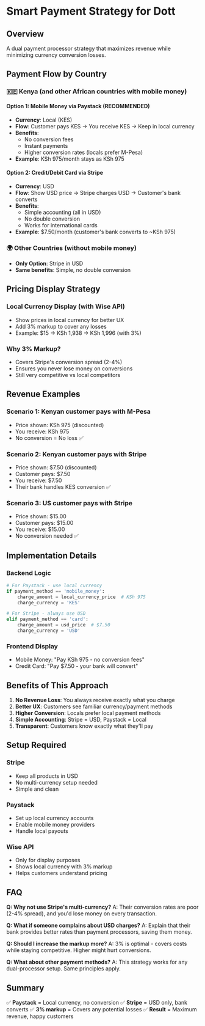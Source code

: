 # Smart Payment Strategy for Dott

## Overview
A dual payment processor strategy that maximizes revenue while minimizing currency conversion losses.

## Payment Flow by Country

### 🇰🇪 Kenya (and other African countries with mobile money)

#### Option 1: Mobile Money via Paystack (RECOMMENDED)
- **Currency**: Local (KES)
- **Flow**: Customer pays KES → You receive KES → Keep in local currency
- **Benefits**: 
  - No conversion fees
  - Instant payments
  - Higher conversion rates (locals prefer M-Pesa)
- **Example**: KSh 975/month stays as KSh 975

#### Option 2: Credit/Debit Card via Stripe
- **Currency**: USD
- **Flow**: Show USD price → Stripe charges USD → Customer's bank converts
- **Benefits**: 
  - Simple accounting (all in USD)
  - No double conversion
  - Works for international cards
- **Example**: $7.50/month (customer's bank converts to ~KSh 975)

### 🌍 Other Countries (without mobile money)
- **Only Option**: Stripe in USD
- **Same benefits**: Simple, no double conversion

## Pricing Display Strategy

### Local Currency Display (with Wise API)
- Show prices in local currency for better UX
- Add 3% markup to cover any losses
- Example: $15 → KSh 1,938 → KSh 1,996 (with 3%)

### Why 3% Markup?
- Covers Stripe's conversion spread (2-4%)
- Ensures you never lose money on conversions
- Still very competitive vs local competitors

## Revenue Examples

### Scenario 1: Kenyan customer pays with M-Pesa
- Price shown: KSh 975 (discounted)
- You receive: KSh 975
- No conversion = No loss ✅

### Scenario 2: Kenyan customer pays with Stripe
- Price shown: $7.50 (discounted)
- Customer pays: $7.50
- You receive: $7.50
- Their bank handles KES conversion ✅

### Scenario 3: US customer pays with Stripe
- Price shown: $15.00
- Customer pays: $15.00
- You receive: $15.00
- No conversion needed ✅

## Implementation Details

### Backend Logic
```python
# For Paystack - use local currency
if payment_method == 'mobile_money':
    charge_amount = local_currency_price  # KSh 975
    charge_currency = 'KES'

# For Stripe - always use USD
elif payment_method == 'card':
    charge_amount = usd_price  # $7.50
    charge_currency = 'USD'
```

### Frontend Display
- Mobile Money: "Pay KSh 975 - no conversion fees"
- Credit Card: "Pay $7.50 - your bank will convert"

## Benefits of This Approach

1. **No Revenue Loss**: You always receive exactly what you charge
2. **Better UX**: Customers see familiar currency/payment methods
3. **Higher Conversion**: Locals prefer local payment methods
4. **Simple Accounting**: Stripe = USD, Paystack = Local
5. **Transparent**: Customers know exactly what they'll pay

## Setup Required

### Stripe
- Keep all products in USD
- No multi-currency setup needed
- Simple and clean

### Paystack
- Set up local currency accounts
- Enable mobile money providers
- Handle local payouts

### Wise API
- Only for display purposes
- Shows local currency with 3% markup
- Helps customers understand pricing

## FAQ

**Q: Why not use Stripe's multi-currency?**
A: Their conversion rates are poor (2-4% spread), and you'd lose money on every transaction.

**Q: What if someone complains about USD charges?**
A: Explain that their bank provides better rates than payment processors, saving them money.

**Q: Should I increase the markup more?**
A: 3% is optimal - covers costs while staying competitive. Higher might hurt conversions.

**Q: What about other payment methods?**
A: This strategy works for any dual-processor setup. Same principles apply.

## Summary

✅ **Paystack** = Local currency, no conversion
✅ **Stripe** = USD only, bank converts
✅ **3% markup** = Covers any potential losses
✅ **Result** = Maximum revenue, happy customers